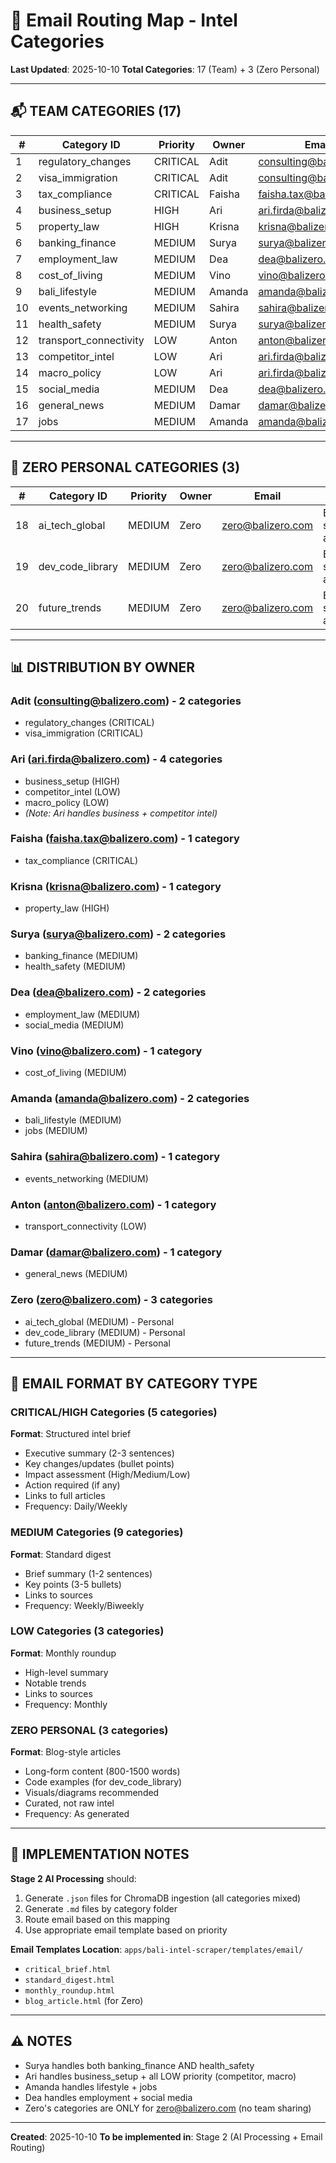 # 📧 Email Routing Map - Intel Categories

**Last Updated**: 2025-10-10
**Total Categories**: 17 (Team) + 3 (Zero Personal)

---

## 📬 TEAM CATEGORIES (17)

| # | Category ID | Priority | Owner | Email |
|---|-------------|----------|-------|-------|
| 1 | regulatory_changes | CRITICAL | Adit | consulting@balizero.com |
| 2 | visa_immigration | CRITICAL | Adit | consulting@balizero.com |
| 3 | tax_compliance | CRITICAL | Faisha | faisha.tax@balizero.com |
| 4 | business_setup | HIGH | Ari | ari.firda@balizero.com |
| 5 | property_law | HIGH | Krisna | krisna@balizero.com |
| 6 | banking_finance | MEDIUM | Surya | surya@balizero.com |
| 7 | employment_law | MEDIUM | Dea | dea@balizero.com |
| 8 | cost_of_living | MEDIUM | Vino | vino@balizero.com |
| 9 | bali_lifestyle | MEDIUM | Amanda | amanda@balizero.com |
| 10 | events_networking | MEDIUM | Sahira | sahira@balizero.com |
| 11 | health_safety | MEDIUM | Surya | surya@balizero.com |
| 12 | transport_connectivity | LOW | Anton | anton@balizero.com |
| 13 | competitor_intel | LOW | Ari | ari.firda@balizero.com |
| 14 | macro_policy | LOW | Ari | ari.firda@balizero.com |
| 15 | social_media | MEDIUM | Dea | dea@balizero.com |
| 16 | general_news | MEDIUM | Damar | damar@balizero.com |
| 17 | jobs | MEDIUM | Amanda | amanda@balizero.com |

---

## 🔐 ZERO PERSONAL CATEGORIES (3)

| # | Category ID | Priority | Owner | Email | Note |
|---|-------------|----------|-------|-------|------|
| 18 | ai_tech_global | MEDIUM | Zero | zero@balizero.com | Blog-style articles |
| 19 | dev_code_library | MEDIUM | Zero | zero@balizero.com | Blog-style articles |
| 20 | future_trends | MEDIUM | Zero | zero@balizero.com | Blog-style articles |

---

## 📊 DISTRIBUTION BY OWNER

### Adit (consulting@balizero.com) - 2 categories
- regulatory_changes (CRITICAL)
- visa_immigration (CRITICAL)

### Ari (ari.firda@balizero.com) - 4 categories
- business_setup (HIGH)
- competitor_intel (LOW)
- macro_policy (LOW)
- *(Note: Ari handles business + competitor intel)*

### Faisha (faisha.tax@balizero.com) - 1 category
- tax_compliance (CRITICAL)

### Krisna (krisna@balizero.com) - 1 category
- property_law (HIGH)

### Surya (surya@balizero.com) - 2 categories
- banking_finance (MEDIUM)
- health_safety (MEDIUM)

### Dea (dea@balizero.com) - 2 categories
- employment_law (MEDIUM)
- social_media (MEDIUM)

### Vino (vino@balizero.com) - 1 category
- cost_of_living (MEDIUM)

### Amanda (amanda@balizero.com) - 2 categories
- bali_lifestyle (MEDIUM)
- jobs (MEDIUM)

### Sahira (sahira@balizero.com) - 1 category
- events_networking (MEDIUM)

### Anton (anton@balizero.com) - 1 category
- transport_connectivity (LOW)

### Damar (damar@balizero.com) - 1 category
- general_news (MEDIUM)

### Zero (zero@balizero.com) - 3 categories
- ai_tech_global (MEDIUM) - Personal
- dev_code_library (MEDIUM) - Personal
- future_trends (MEDIUM) - Personal

---

## 📝 EMAIL FORMAT BY CATEGORY TYPE

### CRITICAL/HIGH Categories (5 categories)
**Format**: Structured intel brief
- Executive summary (2-3 sentences)
- Key changes/updates (bullet points)
- Impact assessment (High/Medium/Low)
- Action required (if any)
- Links to full articles
- Frequency: Daily/Weekly

### MEDIUM Categories (9 categories)
**Format**: Standard digest
- Brief summary (1-2 sentences)
- Key points (3-5 bullets)
- Links to sources
- Frequency: Weekly/Biweekly

### LOW Categories (3 categories)
**Format**: Monthly roundup
- High-level summary
- Notable trends
- Links to sources
- Frequency: Monthly

### ZERO PERSONAL (3 categories)
**Format**: Blog-style articles
- Long-form content (800-1500 words)
- Code examples (for dev_code_library)
- Visuals/diagrams recommended
- Curated, not raw intel
- Frequency: As generated

---

## 🚀 IMPLEMENTATION NOTES

**Stage 2 AI Processing** should:
1. Generate `.json` files for ChromaDB ingestion (all categories mixed)
2. Generate `.md` files by category folder
3. Route email based on this mapping
4. Use appropriate email template based on priority

**Email Templates Location**: `apps/bali-intel-scraper/templates/email/`
- `critical_brief.html`
- `standard_digest.html`
- `monthly_roundup.html`
- `blog_article.html` (for Zero)

---

## ⚠️ NOTES
- Surya handles both banking_finance AND health_safety
- Ari handles business_setup + all LOW priority (competitor, macro)
- Amanda handles lifestyle + jobs
- Dea handles employment + social media
- Zero's categories are ONLY for zero@balizero.com (no team sharing)

---

**Created**: 2025-10-10
**To be implemented in**: Stage 2 (AI Processing + Email Routing)
